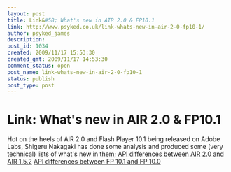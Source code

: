 ```yaml
---
layout: post
title: Link&#58; What's new in AIR 2.0 & FP10.1
link: http://www.psyked.co.uk/link-whats-new-in-air-2-0-fp10-1/
author: psyked_james
description: 
post_id: 1034
created: 2009/11/17 15:53:30
created_gmt: 2009/11/17 14:53:30
comment_status: open
post_name: link-whats-new-in-air-2-0-fp10-1
status: publish
post_type: post
---
```


# Link: What's new in AIR 2.0 & FP10.1

Hot on the heels of AIR 2.0 and Flash Player 10.1 being released on Adobe Labs, Shigeru Nakagaki has done some analysis and produced some (very technical) lists of what's new in them; [API differences between AIR 2.0 and AIR 1.5.2](http://shigeru-nakagaki.com/index.cfm/2009/11/17/20091117-API-differences-between-AIR-200-and-AIR152) [API differences between FP 10.1 and FP 10.0](http://shigeru-nakagaki.com/index.cfm/2009/11/17/20091117-API-differences-between-FP-100-and-FP101)